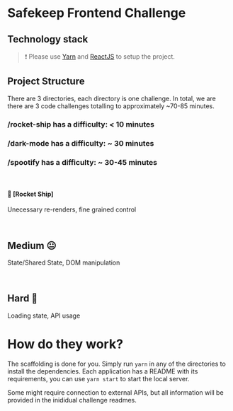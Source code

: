 # Safekeep Frontend Challenge

## Technology stack
>❗ Please use [Yarn](https://yarnpkg.com/) and [ReactJS](https://reactjs.org/) to setup the project.

## Project Structure
There are 3 directories, each directory is one challenge. In total, we are there are 3 code challenges totalling to approximately ~70-85 minutes.

### /rocket-ship has a difficulty: < 10 minutes
### /dark-mode has a difficulty: ~ 30 minutes
### /spootify has a difficulty: ~ 30-45 minutes

&nbsp;
#### 🚀 [Rocket Ship]
Unecessary re-renders, fine grained control 

&nbsp;
## Medium 😐
State/Shared State, DOM manipulation

&nbsp;
## Hard 😬
Loading state, API usage 

# How do they work?
The scaffolding is done for you. Simply run `yarn` in any of the directories to install the dependencies. Each application has a README with its requirements, you can use `yarn start` to start the local server.

Some might require connection to external APIs, but all information will be provided in the inididual challenge readmes.
